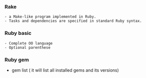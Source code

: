 ### Rake
	- a Make-like program implemented in Ruby. 
	- Tasks and dependencies are specified in standard Ruby syntax. 

### Ruby basic
	- Complete OO language
	- Optional parenthese

### Ruby gem
  - gem list  ( it will list all installed gems and its versions)
